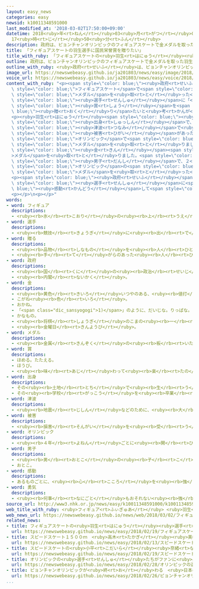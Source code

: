 ```yaml
---
layout: easy_news
categories: easy
newsid: k10011348591000
last_modified_at: '2018-03-02T17:50:00+09:00'
datetime: 2018<ruby>年<rt>ねん</rt></ruby>03<ruby>月<rt>がつ</rt></ruby>02<ruby>日<rt>にち</rt></ruby>
  17<ruby>時<rt>じ</rt></ruby>50<ruby>分<rt>ふん</rt></ruby>
description: 政府は、ピョンチャンオリンピックのフィギュアスケートで金メダルを取った羽生結弦選手に「国民栄誉賞」という賞を贈りたいと考えています。
title: 「フィギュアスケートの羽生選手に国民栄誉賞を贈りたい」
title_with_ruby: 「フィギュアスケートの<ruby>羽生<rt>はにゅう</rt></ruby><ruby>選手<rt>せんしゅ</rt></ruby>に<ruby>国民栄誉賞<rt>こくみんえいよしょう</rt></ruby>を<ruby>贈<rt>おく</rt></ruby>りたい」
outline: 政府は、ピョンチャンオリンピックのフィギュアスケートで金メダルを取った羽生結弦選手に「国民栄誉賞」という賞を贈りたいと考えています。
outline_with_ruby: <ruby>政府<rt>せいふ</rt></ruby>は、ピョンチャンオリンピックのフィギュアスケートで<ruby>金<rt>きん</rt></ruby>メダルを<ruby>取<rt>と</rt></ruby>った<ruby>羽生<rt>はにゅう</rt></ruby><ruby>結弦<rt>ゆづる</rt></ruby><ruby>選手<rt>せんしゅ</rt></ruby>に「<ruby>国民栄誉賞<rt>こくみんえいよしょう</rt></ruby>」という<ruby>賞<rt>しょう</rt></ruby>を<ruby>贈<rt>おく</rt></ruby>りたいと<ruby>考<rt>かんが</rt></ruby>えています。
image_url: https://newswebeasy.github.io/ja201803/news/easy/image/2018/03/02/k10011348591000.jpg
voice_url: https://newswebeasy.github.io/ja201803/news/easy/voice/2018/03/02/k10011348591000.mp3
content_with_ruby: "<p><span style=\"color: blue;\"><ruby>政府<rt>せいふ</rt></ruby></span>は、ピョンチャンオリンピックの<span\
  \ style=\"color: blue;\">フィギュアスケート</span>で<span style=\"color: blue;\"><ruby>金<rt>きん</rt></ruby></span><span\
  \ style=\"color: blue;\">メダル</span>を<ruby>取<rt>と</rt></ruby>った<ruby>羽生<rt>はにゅう</rt></ruby><ruby>結弦<rt>ゆづる</rt></ruby><span\
  \ style=\"color: blue;\"><ruby>選手<rt>せんしゅ</rt></ruby></span>に「<ruby>国民栄誉賞<rt>こくみんえいよしょう</rt></ruby>」という<span\
  \ style=\"color: blue;\"><ruby>賞<rt>しょう</rt></ruby></span>を<span style=\"color:\
  \ blue;\"><ruby>贈<rt>おく</rt></ruby>り</span>たいと<ruby>考<rt>かんが</rt></ruby>えています。</p>\n\
  <p><ruby>羽生<rt>はにゅう</rt></ruby><span style=\"color: blue;\"><ruby>選手<rt>せんしゅ</rt></ruby></span>は<ruby>仙台市<rt>せんだいし</rt></ruby>の<span\
  \ style=\"color: blue;\"><ruby>出身<rt>しゅっしん</rt></ruby></span>で、２０１１<ruby>年<rt>ねん</rt></ruby>に<ruby>地震<rt>じしん</rt></ruby>や<span\
  \ style=\"color: blue;\"><ruby>津波<rt>つなみ</rt></ruby></span>で<ruby>大<rt>おお</rt></ruby>きな<span\
  \ style=\"color: blue;\"><ruby>被害<rt>ひがい</rt></ruby></span>があった<ruby>東日本大震災<rt>ひがしにほんだいしんさい</rt></ruby>を<ruby>経験<rt>けいけん</rt></ruby>しました。そのあと、２０１４<ruby>年<rt>ねん</rt></ruby>の<span\
  \ style=\"color: blue;\">オリンピック</span>で<span style=\"color: blue;\"><ruby>金<rt>きん</rt></ruby></span><span\
  \ style=\"color: blue;\">メダル</span>を<ruby>取<rt>と</rt></ruby>りました。</p>\n<p><ruby>先月<rt>せんげつ</rt></ruby>のピョンチャンオリンピックでは、けがに<ruby>負<rt>ま</rt></ruby>けないで<span\
  \ style=\"color: blue;\"><ruby>金<rt>きん</rt></ruby></span><span style=\"color: blue;\"\
  >メダル</span>を<ruby>取<rt>と</rt></ruby>りました。<span style=\"color: blue;\">フィギュアスケート</span>の<span\
  \ style=\"color: blue;\"><ruby>男子<rt>だんし</rt></ruby></span>で、２<ruby>回<rt>かい</rt></ruby><ruby>続<rt>つづ</rt></ruby>けて<span\
  \ style=\"color: blue;\">オリンピック</span>の<span style=\"color: blue;\"><ruby>金<rt>きん</rt></ruby></span><span\
  \ style=\"color: blue;\">メダル</span>を<ruby>取<rt>と</rt></ruby>った<ruby>人<rt>ひと</rt></ruby>は、<ruby>今<rt>いま</rt></ruby>までの６６<ruby>年<rt>ねん</rt></ruby>いませんでした。</p>\n\
  <p><span style=\"color: blue;\"><ruby>政府<rt>せいふ</rt></ruby></span>は、<ruby>大勢<rt>おおぜい</rt></ruby>の<ruby>人<rt>ひと</rt></ruby>が<ruby>羽生<rt>はにゅう</rt></ruby><span\
  \ style=\"color: blue;\"><ruby>選手<rt>せんしゅ</rt></ruby></span>に<span style=\"color:\
  \ blue;\"><ruby>感動<rt>かんどう</rt></ruby></span>して<span style=\"color: blue;\"><ruby>勇気<rt>ゆうき</rt></ruby></span>をもらったと<ruby>言<rt>い</rt></ruby>っています。</p>\n\
  <p></p>\n<p></p>"
words:
- word: フィギュア
  descriptions:
  - <ruby><rb>氷</rb><rt>こおり</rt></ruby>の<ruby><rb>上</rb><rt>うえ</rt></ruby>を、<ruby><rb>音楽</rb><rt>おんがく</rt></ruby>に<ruby><rb>合</rb><rt>あ</rt></ruby>わせておどるようにすべって、<ruby><rb>美</rb><rt>うつく</rt></ruby>しさやわざをきそうスケート<ruby><rb>競技</rb><rt>きょうぎ</rt></ruby>。
- word: 選手
  descriptions:
  - <ruby><rb>競技</rb><rt>きょうぎ</rt></ruby>に<ruby><rb>出</rb><rt>で</rt></ruby>るために<ruby><rb>選</rb><rt>えら</rt></ruby>ばれた<ruby><rb>人</rb><rt>ひと</rt></ruby>。
- word: 贈る
  descriptions:
  - <ruby><rb>品物</rb><rt>しなもの</rt></ruby>を<ruby><rb>人</rb><rt>ひと</rt></ruby>にあげる。プレゼントする。
  - <ruby><rb>手</rb><rt>て</rt></ruby>がらのあった<ruby><rb>人</rb><rt>ひと</rt></ruby>に、<ruby><rb>位</rb><rt>くらい</rt></ruby>やくんしょうなどをあたえる。
- word: 政府
  descriptions:
  - <ruby><rb>国</rb><rt>くに</rt></ruby>の<ruby><rb>政治</rb><rt>せいじ</rt></ruby>を<ruby><rb>行</rb><rt>おこな</rt></ruby>うところ。
  - <ruby><rb>内閣</rb><rt>ないかく</rt></ruby>。
- word: 金
  descriptions:
  - <ruby><rb>黄色</rb><rt>きいろ</rt></ruby>いつやのある、<ruby><rb>値打</rb><rt>ねう</rt></ruby>ちの<ruby><rb>高</rb><rt>たか</rt></ruby>い<ruby><rb>金属</rb><rt>きんぞく</rt></ruby>。こがね。
  - こがね<ruby><rb>色</rb><rt>いろ</rt></ruby>。
  - おかね。
  - 「<span class="dic_sansyogogi">1)</span>」のように、だいじな。りっぱな。
  - かなもの。
  - <ruby><rb>将棋</rb><rt>しょうぎ</rt></ruby>のこまの<ruby><rb>一</rb><rt>ひと</rt></ruby>つ。
  - <ruby><rb>金曜日</rb><rt>きんようび</rt></ruby>。
- word: メダル
  descriptions:
  - <ruby><rb>金属</rb><rt>きんぞく</rt></ruby>の<ruby><rb>板</rb><rt>いた</rt></ruby>に、<ruby><rb>絵</rb><rt>え</rt></ruby>や<ruby><rb>文字</rb><rt>もじ</rt></ruby>などをうきぼりにしたもの。<ruby><rb>記念品</rb><rt>きねんひん</rt></ruby>や<ruby><rb>賞品</rb><rt>しょうひん</rt></ruby>などにする。
- word: 賞
  descriptions:
  - ほめる。たたえる。
  - ほうび。
  - <ruby><rb>味</rb><rt>あじ</rt></ruby>わって<ruby><rb>楽</rb><rt>たの</rt></ruby>しむ。
- word: 出身
  descriptions:
  - その<ruby><rb>土地</rb><rt>とち</rt></ruby>で<ruby><rb>生</rb><rt>う</rt></ruby>まれたこと。
  - その<ruby><rb>学校</rb><rt>がっこう</rt></ruby>を<ruby><rb>卒業</rb><rt>そつぎょう</rt></ruby>したこと。
- word: 津波
  descriptions:
  - <ruby><rb>地震</rb><rt>じしん</rt></ruby>などのために、<ruby><rb>大</rb><rt>おお</rt></ruby>きな<ruby><rb>波</rb><rt>なみ</rt></ruby>が<ruby><rb>急</rb><rt>きゅう</rt></ruby>に<ruby><rb>海岸</rb><rt>かいがん</rt></ruby>におし<ruby><rb>寄</rb><rt>よ</rt></ruby>せてくること。
- word: 被害
  descriptions:
  - <ruby><rb>損害</rb><rt>そんがい</rt></ruby>を<ruby><rb>受</rb><rt>う</rt></ruby>けること。また、<ruby><rb>受</rb><rt>う</rt></ruby>けた<ruby><rb>害</rb><rt>がい</rt></ruby>。
- word: オリンピック
  descriptions:
  - <ruby><rb>４年</rb><rt>よねん</rt></ruby>ごとに<ruby><rb>開</rb><rt>ひら</rt></ruby>かれ、<ruby><rb>世界</rb><rt>せかい</rt></ruby>じゅうの<ruby><rb>国々</rb><rt>くにぐに</rt></ruby>から<ruby><rb>選手</rb><rt>せんしゅ</rt></ruby>が<ruby><rb>参加</rb><rt>さんか</rt></ruby>する<ruby><rb>競技大会</rb><rt>きょうぎたいかい</rt></ruby>。<ruby><rb>古代</rb><rt>こだい</rt></ruby>ギリシャのオリンピアで<ruby><rb>開</rb><rt>ひら</rt></ruby>かれた<ruby><rb>古代</rb><rt>こだい</rt></ruby>オリンピックにならって、フランスのクーベルタンの<ruby><rb>力</rb><rt>ちから</rt></ruby>で、１８９６<ruby><rb>年</rb><rt>ねん</rt></ruby>にギリシャのアテネで<ruby><rb>開</rb><rt>ひら</rt></ruby>かれたのが、<ruby><rb>近代</rb><rt>きんだい</rt></ruby>オリンピックの<ruby><rb>始</rb><rt>はじ</rt></ruby>まり。<ruby><rb>五輪</rb><rt>ごりん</rt></ruby>。
- word: 男子
  descriptions:
  - <ruby><rb>男</rb><rt>おとこ</rt></ruby>の<ruby><rb>子</rb><rt>こ</rt></ruby>。
  - おとこ。
- word: 感動
  descriptions:
  - あるものごとに、<ruby><rb>心</rb><rt>こころ</rt></ruby>を<ruby><rb>強</rb><rt>つよ</rt></ruby>く<ruby><rb>動</rb><rt>うご</rt></ruby>かされること。
- word: 勇気
  descriptions:
  - <ruby><rb>何事</rb><rt>なにごと</rt></ruby>もおそれない<ruby><rb>強</rb><rt>つよ</rt></ruby>い<ruby><rb>心</rb><rt>こころ</rt></ruby>。
source_url: http://www3.nhk.or.jp/news/easy/k10011348591000/k10011348591000.html
web_title_with_ruby: <ruby>フィギュア<rt>ふぃぎゅあ</rt></ruby> <ruby>羽生<rt>はにゅう</rt></ruby><ruby>結弦<rt>ゆづる</rt></ruby><ruby>選手<rt>せんしゅ</rt></ruby>に<ruby>国民<rt>こくみん</rt></ruby><ruby>栄誉賞<rt>えいよしょう</rt></ruby><ruby>授与<rt>じゅよ</rt></ruby>へ
web_news_url: https://newswebeasy.github.io/news/web/2018/03/02/フィギュア-羽生結弦選手に国民栄誉賞授与へ
related_news:
- title: フィギュアスケートの<ruby>羽生<rt>はにゅう</rt></ruby><ruby>選手<rt>せんしゅ</rt></ruby>が<ruby>金<rt>きん</rt></ruby>メダル　<ruby>宇野<rt>うの</rt></ruby><ruby>選手<rt>せんしゅ</rt></ruby>は<ruby>銀<rt>ぎん</rt></ruby>
  url: https://newswebeasy.github.io/news/easy/2018/02/19/フィギュアスケートの羽生選手が金メダル-宇野選手は銀
- title: スピードスケート１５００ｍ　<ruby>高木<rt>たかぎ</rt></ruby><ruby>美帆<rt>みほ</rt></ruby><ruby>選手<rt>せんしゅ</rt></ruby>が<ruby>銀<rt>ぎん</rt></ruby>メダル
  url: https://newswebeasy.github.io/news/easy/2018/02/13/スピードスケート1500m-高木美帆選手が銀メダル
- title: スピードスケートの<ruby>小平<rt>こだいら</rt></ruby><ruby>奈緒<rt>なお</rt></ruby><ruby>選手<rt>せんしゅ</rt></ruby>が<ruby>金<rt>きん</rt></ruby>メダルを<ruby>取<rt>と</rt></ruby>る
  url: https://newswebeasy.github.io/news/easy/2018/02/19/スピードスケートの小平奈緒選手が金メダルを取る
- title: オリンピックの<ruby>選手<rt>せんしゅ</rt></ruby>たちがファンに<ruby>感謝<rt>かんしゃ</rt></ruby>の<ruby>気持<rt>きも</rt></ruby>ちを<ruby>伝<rt>つた</rt></ruby>える
  url: https://newswebeasy.github.io/news/easy/2018/02/28/オリンピックの選手たちがファンに感謝の気持ちを伝える
- title: ピョンチャンオリンピックが<ruby>終<rt>お</rt></ruby>わる　<ruby>日本<rt>にっぽん</rt></ruby>のメダルは１３<ruby>個<rt>こ</rt></ruby>
  url: https://newswebeasy.github.io/news/easy/2018/02/26/ピョンチャンオリンピックが終わる-日本のメダルは13個
...
```

